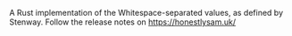 A Rust implementation of the Whitespace-separated values, as defined by Stenway. Follow the release notes on https://honestlysam.uk/